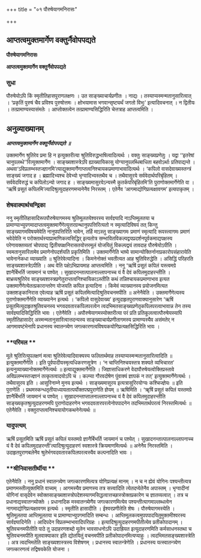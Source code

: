 +++
title = "०१ पौरुषेयागमनिरासः"

+++


## आप्तत्वमुक्तमार्गेण वक्तुर्नैवोपपद्यते

**पौरुषेयागमनिरासः**

**आप्तत्वमुक्तमार्गेण वक्तुर्नैवोपपद्यते**

### **सुधा**

पौरुषेयोऽपि किं स्मृतीतिहासपुराणलक्षणः । उत साङ्ख्याचार्यप्रणीतः । नाद्यः । तस्याप्यस्मन्मतानुसारित्वात् । ‘प्रकृतिं पुरुषं चैव प्रविश्य पुरुषोत्तमः । क्षोभयामास भगवान्सृष्ट्यर्थं जगतो विभुः’ इत्यादिवचनात् । न द्वितीयः । तत्प्रामाण्यस्यासंमतेः । आप्तोक्तत्वेन तत्प्रामाण्यसिद्धिरिति चेत्तत्राह आप्तत्वमिति ।

## **अनुव्याख्यानम्**

***आप्तत्वमुक्तमार्गेण वक्तुर्नैवोपपद्यते ॥***

उक्तमार्गेण श्रुतिरेव प्रमा हि न इत्युक्तरीत्या श्रुतिविरुद्धभाषित्वादित्यर्थः । वक्तुः साङ्ख्यप्रणेतुः । यद्वा ‘‘इतरेषां चानुपलब्धे’’रित्युक्तमार्गेण । साङ्ख्यशास्त्रेऽपि ह्याख्यायिकासु योग्यानुपलब्धिबाधिता बहवोऽर्थाः प्रतिपाद्यन्ते । अथवा‘ऽविप्रलम्भस्तज्ज्ञानमि’त्याद्युक्तमार्गेणाप्तत्वनिश्चायकप्रमाणाभावादित्यर्थः । ‘कपिलो वासदेवाख्यस्तन्त्रं साङ्ख्यं जगाद ह । ब्रह्मादिभ्यश्च देवेभ्यो भृग्वादिभ्यस्तथैव च । तथैवासुरये सर्ववेदार्थपरिबृंहितम् । सर्ववेदविरुद्धं च कपिलोऽन्यो जगाद ह । साङ्ख्यमासुरयेऽन्यस्मै कुतर्कपरिबृंहितमि’ति पुराणोक्तमार्गेणेति वा । ‘ऋषिं प्रसूतं कपिलमि’त्यादिश्रुत्युदाहरणमप्यनेनैव निरस्तम् । एतेनैव ‘आगमाद्योगिप्रत्यक्षावगम’ इत्यपाकृतम् ।

### **शेषवाक्यार्थचन्द्रिका**

ननु स्मृतीतिहासादिरूपपौरुषेयागमस्य श्रुतिमूलतयेश्वरस्य सार्वज्ञ्यादि नाऽप्तिमूलतया च प्रामाण्याभ्युपगमादाप्तत्वमुक्तमार्गेणेत्युत्तरग्रन्थानुपपत्तिरित्यतो न स्मृत्यादिविषयं तत् किन्तु साङ्ख्यागमविषयमेवेति नानुपपत्तिरिति भावेन, तर्हि माऽस्तु साङ्ख्यागमः प्रमाणं स्मृत्यादि रूपस्त्वागमः प्रमाणं भवेदेवेति न परोक्तार्थस्याप्रामाणिकत्वसिद्धिर् इत्यतोत्र सम्भावितविकल्पद्वयप्रदर्शनपूर्वकमाद्यपक्षस्य परेणावक्तव्यतां चोपपाद्य द्वितीयपक्षनिरासतयोत्तरमूलं योजयितुं विकल्पद्वयं तावदाह पौरुषेयोऽपीति । स्वमतानुसारितामेव प्रमाणेनोपदर्शयति प्रकृतिमिति । उक्तमार्गेणेति भाष्ये सामान्योक्तिर्नानाप्रकारोपसंहारायेति भावेनानेकधा व्याख्याति ॥ श्रुतिरेवेत्यादिना । किमनेनोक्तं भवतीत्यत आह श्रुतिविरुद्धेति । असिद्धिं परिहरति साङ्ख्यशास्त्रेऽपीति । अथ वेति पक्षेऽभिप्रायमाह आप्तत्वमिति । ननु ‘ऋषिं प्रसूतं कपिलं यस्त्वमग्रे ज्ञानैर्बिभर्ति जायमानं च पश्येत् । सुखादनन्तात्पालनाल्लापनाच्च यं वै देवं कपिलमुदाहरन्तीति । बाभ्रव्यश्रुतिरेव साङ्ख्यशास्त्रप्रणेतुराप्तत्वनिश्चायिकाऽस्तीति कथं तन्निश्चायकप्रमाणाभाव इत्यत उक्तमार्गेणेत्येतत्प्रकारान्तरेण योजयति कपिल इत्यादिना । किमेवं व्याख्यानस्य प्रयोजनमित्यत उक्तशङ्कानिरास एवेत्याह ऋषिं प्रसूतं कपिलमित्यादिश्रुतिवचनमपीति ॥ अनेनैवेति । उक्तमार्गेणेत्यस्य पुराणोक्तमार्गेणेति व्याख्यानेन इत्यर्थः । ‘कपिलो वासुदेवाख्य’ इत्युदाहृतपुराणवाक्यानुसारेण ‘ऋषिं प्रसूतमित्युदाहृतश्रुतिवचनस्य भगवदवतारकपिलपरत्वेन त्वदभिमतसाङ्ख्यप्रणेतृकपिलपरत्वाभावान्न तेन तस्य सार्वज्ञ्यादिसिद्धिरिति भावः । एतेनैवेति । अपौरुषेयागमस्योक्तरीत्या परं प्रति प्रतिकूलत्वात्पौरुषेयस्यापि स्मृतीतिहासादेर् अस्मन्मतानुसारित्वात्तदन्यस्य साङ्ख्याचार्यप्रणीतागमस्य प्रामाण्यस्यैव असंमतेर् न आगमावष्टंभेनापि प्रधानस्य स्वातन्त्र्येण जगत्कारणत्वविषयकयोगिप्रत्यक्षसिद्धिरिति भावः ।

### **परिमल **

मूले श्रुतिरित्युपलक्षणं मत्वा श्रुतिरेवेत्यादिवाक्यस्य फलितार्थमाह तस्याप्यस्मन्मतानुसारित्वादिति ॥ इत्युक्तमार्गेणेति । इति पूर्वपादीयस्मृत्यधिकरणसूत्रेण । ‘न चाप्तिनिश्चयस्तत्र शक्यते व्यभिचारत’ इत्यनुव्याख्यानोक्तमार्गेणेत्यर्थः ॥ इत्याद्युक्तमार्गेणेति । जिज्ञासाधिकरणे वेदापौरुषेयत्वोक्तिप्रस्तावे अविप्रलम्भस्तज्ज्ञानं तत्कृतत्वादयोऽपि च । कल्प्या गौरवदोषेण पुंवाक्यं ज्ञापकं न तत्’ इत्युक्तमार्गेणेत्यर्थः । तथैवासुरय इति । आसुरिनाम्ने मुनय इत्यर्थः । साङ्ख्यमासुरय इत्यत्रासुरिरयोग्यः कश्चिज्ज्ञेयः ॥ इति पुराणेति । प्रथमस्कन्धतृतीयाध्यायतात्पर्योक्तपद्मपुराणेति ज्ञेयम् ॥ ऋषिमिति । ‘ॠषिं प्रसूतं कपिलं यस्तमग्रे ज्ञानैर्बिभर्ति जायमानं च पश्येत् । सुखादनन्ताप्तालनाल्लापनाच्च यं वै देवं कपिलमुदाहरन्तीति साङ्ख्यकृतश्रुत्युदाहरणमपि पुराणोदाहरणेन भगवदवतारपरत्वेनोपपादनेन तदभिमतार्थपरत्वं निरस्तमित्यर्थः ॥ एतेनैवेति । वक्तुराप्तत्वनिश्चयायोगकथनेनेत्यर्थः ॥

### **यादुपत्यम्**

ऋषिं प्रसूतमिति ऋषिं प्रसूतं कपिलं यस्तमग्रे ज्ञानैर्बिभर्ति जायमानं च पश्येत् । सुखादनन्तात्पालनाल्लापनाच्च यं वै देवं कपिलमुदाहरन्ती’त्यादिश्रुत्युदाहरणं स्वशास्त्रे क्रियमाणमित्यर्थः ॥ अनेनैव निरस्तमिति । उदाहृतपुराणबलेनैव श्रुतेर्भगवदवतारकपिलपरत्वस्यैव कल्पनादिति भावः ।

### **श्रीनिवासतीर्थीया **

एतेनैवेति । ननु प्रधानं स्वातन्त्र्येण जगत्कारणमित्यत्र योगिप्रत्यक्षं मानम् । न च न ह्येवं योगिनः पश्यन्तीत्यत्र प्रमाणमस्तीत्युक्तमिति वाच्यम् । आगमस्यैव प्रमाणस्य तत्र सत्त्वादिति त्येतदप्येतेनैव अपास्तम् । भृग्वादीनां योगिनां वासृदेवेन स्वोक्तसाङ्ख्यशास्त्रोपदेशस्यागमसिद्धत्वात्तच्छास्त्रोक्तप्रकारेण च ज्ञातव्यत्वात् । तत्र च प्रधानाद्यस्वातन्त्र्योक्तेः । प्रधानादिक मस्वातन्त्र्येणैव जगत्कारणमित्येव पश्यन्तीत्यागमाल्लब्धत्वेन नागमाद्योगिप्रत्यक्षावगम इत्यर्थः । स्मृतीति हासादीति । ईश्वरप्रणीतेति शेषः । पौरुषेयागमस्येति । श्रुतिमूलतया आप्तिमूलतया च प्रामाण्याभ्युपगमादिति सम्बन्धः । आप्तिमूलकत्वमुपपपादयितुमुक्तमीश्वरस्य सार्वज्ञ्यादिनेति । आदिपदेन विप्रलम्भाभावादिपरिग्रहः । इत्यादिश्रुत्युदाहरणमपीतीत्येव प्रतीकोपादानम् । श्रुतिवचनमपीतीति पाठे तु उदाहरणशब्दो मूलेन भावसाधनोऽपि उदाह्रियत इत्युदाहरणमिति कर्मसाधनस्तथा च श्रुतिवचनमपीति मूलवाक्याकार इति द्योतयितुं वचनमपीति प्रतीकोपादनमित्यप्याहुः । त्वदभिमतसङ्ख्यशास्त्रेति । अत्र त्वदभिमतेति साङ्ख्यशास्त्रस्य विशेषणम् । प्रधानस्य स्वातन्त्रेणेति । प्रधानस्य यत्स्वातन्त्र्येण जगत्कारणत्वं तद्विषयकेति योजना ।





